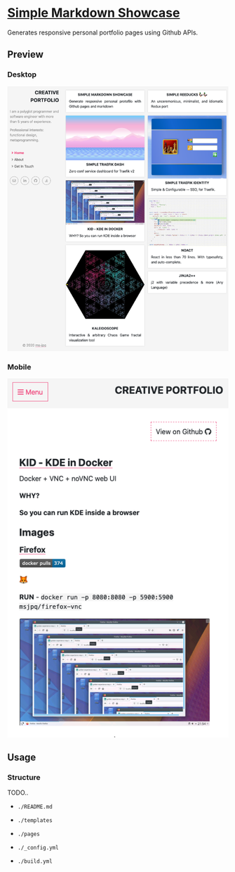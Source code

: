 # [Simple Markdown Showcase](https://ms-jpq.github.io/simple-markdown-showcase)

Generates responsive personal portfolio pages using Github APIs.

## Preview

### Desktop

![big png](https://github.com/ms-jpq/simple-markdown-showcase/raw/master/preview/big.png)

### Mobile

![smol png](https://github.com/ms-jpq/simple-markdown-showcase/raw/master/preview/smol.png)

## Usage

### Structure

TODO..

- `./README.md`

- `./templates`

- `./pages`

- `./_config.yml`

- `./build.yml`
